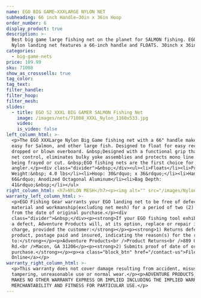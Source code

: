 ```yaml
---
name: EGO BIG GAME—XXXLARGE NYLON NET
subheading: 66 inch Handle—30in x 36in Hoop
order_number: 6
display_product: true
description: >-
  Best big game large fishing net on the planet for SALMON fishing. EGO XXXLarge
  Nylon landing net features a 66-inch handle and FLOATS. 30inch x 36inch Hoop
categories:
  - big-game-nets
price: 109.99
sku: 71008
show_as_crosssells: true
tag_color:
tag_text:
filter_handle:
filter_hoop:
filter_mesh:
slides:
  - title: EGO S2 XXXL BIG GAMER SALMON Fishing Net
    image: /images/nets/71008_XXXL_Nylon_1160x533.jpg
    video:
    is_video: false
left_column_html: >-
  <p>The EGO XXXLarge Nylon Big Game fishing net with a 66" handle makes fishing
  easy for Salmon, and other large fish. Designed to float for easy recovery if
  dropped or blown overboard. &nbsp;Designed with a functional grip that aids in
  net control, eliminates bulky yoke assemblies and protects mono line from
  being frayed or cut. &nbsp;EGO fishing nets are the first choice for the Savvy
  angler.</p><div class="divider">&nbsp;</div><ul><li>Floats</li><li>Product
  Weight:&nbsp; 4.0 lbs</li><li>Hoop: 30&rdquo; x 36&rdquo;</li><li>Handle:
  66&rdquo; Anodized Octagonal Aluminum</li><li>Bag Depth:
  41&rdquo;&nbsp;</li></ul>
right_column_html: <h7>NYLON MESH</h7><p><img alt="" src="/images/Nylon_400x150.jpg" /></p>
warranty_left_column_html: >-
  <p>EGO Fishing Gear warrants your EGO landing net to be free of defects in
  material and workmanship(excluding net mesh) for a period of two (2) years
  from the date of original purchase.</p><div
  class="divider">&nbsp;</div><p><strong>If your EGO fishing tool exhibits such
  a defect, Adventure Products will, at its option, replace or repair it without
  charge, provided the customer:</strong></p><p><strong>1) Returns defective
  product, postage paid and insured, indicating the reason(s) for the return
  to:</strong></p><p>Adventure Products<br />Product Returns<br />889 Guy Paine
  Rd.<br />Macon, GA 31206</p><p><strong>2) Submits proof of date of original
  purchase.</strong></p><p><a class="block_btn" href="/contact-us">File Claim
  Online</a></p>
warranty_right_column_html: >-
  <p>This warranty does not cover damage resulting from accident, misuse, abuse,
  tampering, unreasonable use or normal wear.</p><p>ADVENTURE PRODUCTS, INC.
  MAKES NO OTHER WARRANTY EXPRESS OR IMPLIED INCLUDING THE IMPLIED WARRANTIES OF
  MERCHANTABILITY AND FITNESS FOR PARTICULAR USE.</p>
---
```

